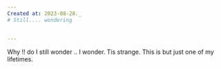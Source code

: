 ```yaml
---
Created at: 2023-08-28._
# Still.... wondering


---
```



Why !! do I still wonder .. I wonder. Tis strange. This is but just one of my lifetimes.

